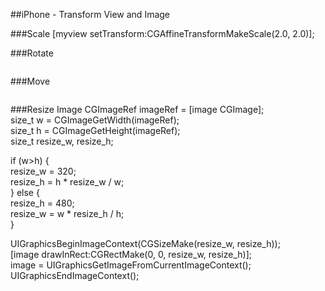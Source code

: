 
##iPhone - Transform View and Image

###Scale
  [myview setTransform:CGAffineTransformMakeScale(2.0, 2.0)];

###Rotate
```objective-c
 ```
###Move
```objective-c
 ```

###Resize Image
  CGImageRef imageRef = [image CGImage];  
  size_t w = CGImageGetWidth(imageRef);  
  size_t h = CGImageGetHeight(imageRef);  
  size_t resize_w, resize_h;  
     
  if (w>h) {  
       resize_w = 320;  
       resize_h = h * resize_w / w;  
   } else {  
       resize_h = 480;  
       resize_w = w * resize_h / h;  
   }  
     
   UIGraphicsBeginImageContext(CGSizeMake(resize_w, resize_h));  
   [image drawInRect:CGRectMake(0, 0, resize_w, resize_h)];  
   image = UIGraphicsGetImageFromCurrentImageContext();  
   UIGraphicsEndImageContext();  



